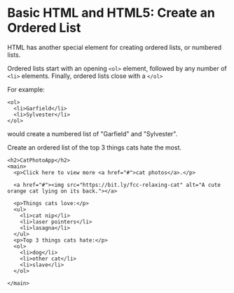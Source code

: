 # Basic HTML and HTML5: Create an Ordered List
HTML has another special element for creating ordered lists, or numbered lists.

Ordered lists start with an opening `<ol>` element, followed by any number of `<li>` elements. Finally, ordered lists close with a `</ol>`

For example:
```
<ol>
  <li>Garfield</li>
  <li>Sylvester</li>
</ol>
```
would create a numbered list of "Garfield" and "Sylvester".


Create an ordered list of the top 3 things cats hate the most.

```
<h2>CatPhotoApp</h2>
<main>
  <p>Click here to view more <a href="#">cat photos</a>.</p>
  
  <a href="#"><img src="https://bit.ly/fcc-relaxing-cat" alt="A cute orange cat lying on its back."></a>
  
  <p>Things cats love:</p>
  <ul>
    <li>cat nip</li>
    <li>laser pointers</li>
    <li>lasagna</li>
  </ul>
  <p>Top 3 things cats hate:</p>
  <ol>
    <li>dog</li>
    <li>other cat</li>
    <li>slave</li>
  </ol>
  
</main>
```